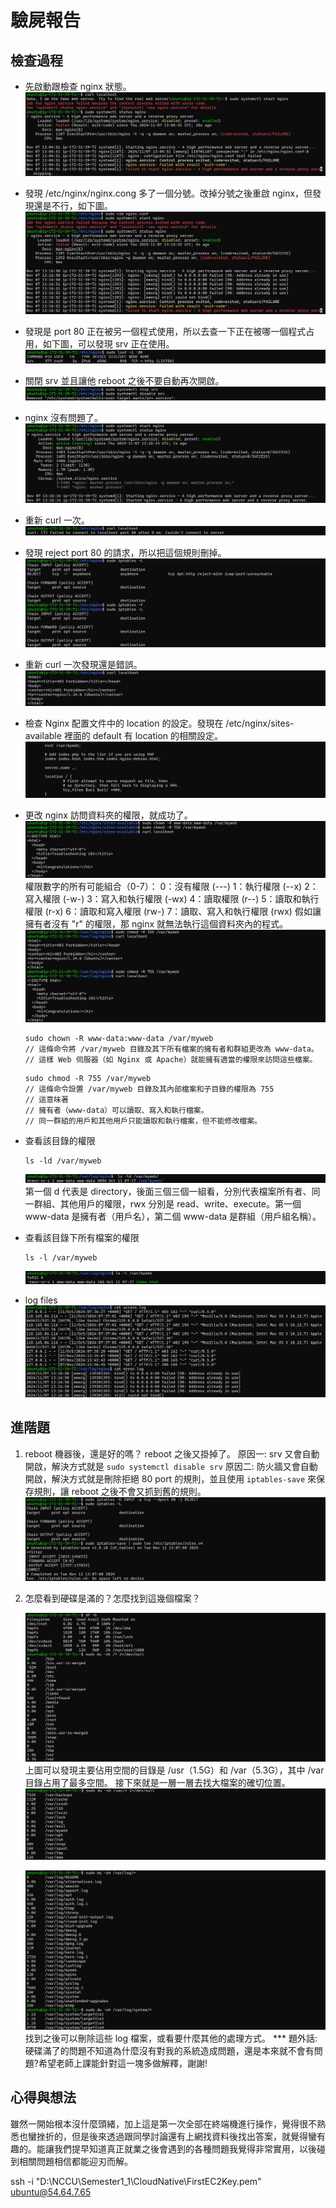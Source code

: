 # 驗屍報告

## 檢查過程

- 先啟動跟檢查 nginx 狀態。
![alt text](./index/image.png)

- 發現 /etc/nginx/nginx.cong 多了一個分號。改掉分號之後重啟 nginx，但發現還是不行，如下圖。
![alt text](./index/image-1.png)

- 發現是 port 80 正在被另一個程式使用，所以去查一下正在被哪一個程式占用，如下圖，可以發現 srv 正在使用。
![alt text](./index/image-2.png)

- 關閉 srv 並且讓他 reboot 之後不要自動再次開啟。
![alt text](./index/image-3.png)

- nginx 沒有問題了。
![alt text](./index/image-4.png)

- 重新 curl 一次。
![alt text](./index/image-5.png)

- 發現 reject port 80 的請求，所以把這個規則刪掉。
![alt text](./index/image-6.png)

- 重新 curl 一次發現還是錯誤。
![alt text](./index/image-7.png)

- 檢查 Nginx 配置文件中的 location 的設定。發現在 /etc/nginx/sites-available 裡面的 default 有 location 的相關設定。
![alt text](./index/image-8.png)

- 更改 nginx 訪問資料夾的權限，就成功了。
![alt text](./index/image-9.png)
權限數字的所有可能組合（0-7）：
0：沒有權限 (---)
1：執行權限 (--x)
2：寫入權限 (-w-)
3：寫入和執行權限 (-wx)
4：讀取權限 (r--)
5：讀取和執行權限 (r-x)
6：讀取和寫入權限 (rw-)
7：讀取、寫入和執行權限 (rwx)
假如讓擁有者沒有 "r" 的權限，那 nginx 就無法執行這個資料夾內的程式。
![alt text](./index/image-11.png)
    ```
    sudo chown -R www-data:www-data /var/myweb
    // 這條命令將 /var/myweb 目錄及其下所有檔案的擁有者和群組更改為 www-data。
    // 這樣 Web 伺服器（如 Nginx 或 Apache）就能擁有適當的權限來訪問這些檔案。
    ```
    ```
    sudo chmod -R 755 /var/myweb
    // 這條命令設置 /var/myweb 目錄及其內部檔案和子目錄的權限為 755
    // 這意味著
    // 擁有者（www-data）可以讀取、寫入和執行檔案。
    // 同一群組的用戶和其他用戶只能讀取和執行檔案，但不能修改檔案。
    ```

- 查看該目錄的權限
    ```
    ls -ld /var/myweb
    ```
    ![alt text](./index/image-13.png)
    第一個 d 代表是 directory，後面三個三個一組看，分別代表檔案所有者、同一群組、其他用戶的權限，rwx 分別是 read、write、execute。第一個 www-data 是擁有者（用戶名），第二個 www-data 是群組（用戶組名稱）。

- 查看該目錄下所有檔案的權限
    ```
    ls -l /var/myweb
    ```
    ![alt text](./index/image-12.png)


- log files
![alt text](./index/image-10.png)

## 進階題

1. reboot 機器後，還是好的嗎？
reboot 之後又掛掉了。
原因一: srv 又會自動開啟，解決方式就是 ```sudo systemctl disable srv```
原因二: 防火牆又會自動開啟，解決方式就是刪除拒絕 80 port 的規則，並且使用 ```iptables-save``` 來保存規則，讓 reboot 之後不會又抓到舊的規則。
![alt text](./index/image-14.png)

2. 怎麼看到硬碟是滿的？怎麼找到這幾個檔案？

    ![alt text](./index/image-15.png)
    上圖可以發現主要佔用空間的目錄是 /usr（1.5G）和 /var（5.3G），其中 /var 目錄占用了最多空間。
    接下來就是一層一層去找大檔案的確切位置。
    ![alt text](./index/image-16.png)
    
    ![alt text](./index/image-17.png)
    找到之後可以刪除這些 log 檔案，或看要什麼其他的處理方式。
    *** 題外話: 硬碟滿了的問題不知道為什麼沒有對我的系統造成問題，還是本來就不會有問題?希望老師上課能針對這一塊多做解釋，謝謝!

## 心得與想法

雖然一開始根本沒什麼頭緒，加上這是第一次全部在終端機進行操作，覺得很不熟悉也蠻挫折的，但是後來透過跟同學討論還有上網找資料後找出答案，就覺得蠻有趣的。能讓我們提早知道真正就業之後會遇到的各種問題我覺得非常實用，以後碰到相關問題相信都能迎刃而解。


ssh -i "D:\NCCU\Semester1_1\CloudNative\FirstEC2Key.pem" ubuntu@54.64.7.65